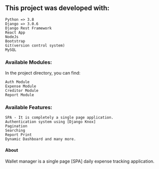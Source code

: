 ## This project was developed with:

    Python => 3.8
	Django => 3.0.6
    Django Rest Framework
    React App
	NodeJs
	Bootstrap
	Git(version control system)
	MySQL

### Available Modules:

In the project directory, you can find:

    Auth Module
    Expense Module
    Creditor Module
    Report Module

### Available Features:

    SPA - It is completely a single page application.
    Authentication system using [Django Knox]
    Pagination
    Searching
    Report Print
    Dynamic Dashboard and many more.

#### About

Wallet manager is a single page [SPA] daily expense tracking application.
